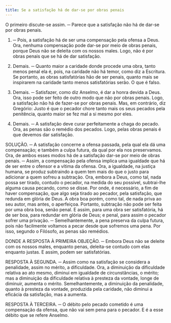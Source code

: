 ```yaml
---
title: Se a satisfação há de dar-se por obras penais
---
```


O primeiro discute-se assim. ─ Parece que a satisfação não há de dar-se por obras penais.  

1. ─ Pois, a satisfação há de ser uma compensação pela ofensa a Deus. Ora, nenhuma compensação pode dar-se por meio de obras penais, porque Deus não se deleita com os nossos males. Logo, não é por obras penais que se há de dar satisfação.  

2. Demais. ─ Quanto maior a caridade donde procede uma obra, tanto menos penal ela é, pois, na caridade não há temor, como diz a Escritura. Se portanto, as obras satisfatórias hão de ser penais, quanto mais se inspirarem na caridade tanto menos satisfatórias serão. O que é falso.  

3. Demais. ─ Satisfazer, como diz Anselmo, é dar a honra devida a Deus. Ora, isso pode ser feito de outro modo que não por obras penais. Logo, a satisfação não há de fazer-se por obras penais.  Mas, em contrário, diz Gregório: Justo é que o pecador chore tanto mais os seus pecados pela penitência, quanto maior se fez mal a si mesmo por eles.  

2. Demais. ─ A satisfação deve curar perfeitamente a chaga do pecado. Ora, as penas são o remédio dos pecados. Logo, pelas obras penais é que devemos dar satisfação.  

SOLUÇÃO. ─ A satisfação concerne a ofensa passada, pela qual ela dá uma compensação; e também a culpa futura, da qual por ela nos preservamos. Ora, de ambos esses modos há de a satisfação dar-se por meio de obras penais. ─ Assim, a compensação pela ofensa implica uma igualdade que há de ser entre o ofensor e a vítima da ofensa. Ora, a igualdade, na justiça humana, se produz subtraindo a quem tem mais do que o justo para adicionar a quem sofreu a subtração. Ora, embora a Deus, como tal, nada possa ser tirado, contudo o pecador, na medida do seu possível, subtrai-lhe alguma causa pecando, como se disse. Por onde, é necessário, a fim de haver compensação, que algo seja tirado ao pecador, pela satisfação, que redunda em glória de Deus. A obra boa porém, como tal, de nada priva ao seu autor, mas antes, o aperfeiçoa. Portanto, subtração não pode ser feita por uma obra boa, senão penal. E assim, para uma obra ser satisfatória, há de ser boa, para redundar em glória de Deus; e penal, para assim o pecador sofrer uma privação. ─ Semelhantemente, a pena preserva da culpa futura, pois não facilmente voltamos a pecar desde que sofremos uma pena. Por isso, segundo o Filósofo, as penas são remédios.  

DONDE A RESPOSTA À PRIMEIRA OBJEÇÃO. ─ Embora Deus não se deleite com os nossos males, enquanto penas, deleita-se contudo com elas enquanto justas. E assim, podem ser satisfatórias.  

RESPOSTA À SEGUNDA. ─ Assim como na satisfação se considera a penalidade, assim no mérito, a dificuldade. Ora, a diminuição da dificuldade relativa ao ato mesmo, diminui em igualdade de circunstâncias, o mérito; mas a diminuição da dificuldade relativa à presteza da vontade, longe de diminuir, aumenta o mérito. Semelhantemente, a diminuição da penalidade, quanto à presteza da vontade, produzida pela caridade, não diminui a eficácia da satisfação, mas a aumenta. 

RESPOSTA À TERCEIRA. ─ O débito pelo pecado cometido é uma compensação da ofensa, que não vai sem pena para o pecador. E é a esse débito que se refere Anselmo.